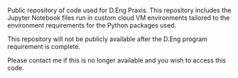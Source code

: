 Public repository of code used for D.Eng Praxis. This repository includes the Jupyter Notebook files run in custom cloud VM environments tailored to the environment requirements for the Python packages used. 

This repository will not be publicly available after the D.Eng program requirement is complete. 

Please contact me if this is no longer available and you wish to access this code.
